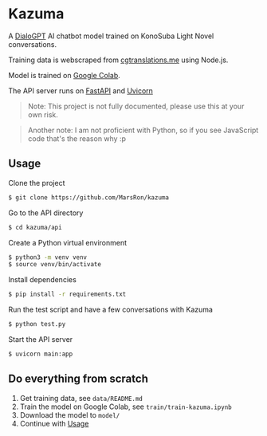 # Kazuma

A [DialoGPT](https://github.com/microsoft/DialoGPT) AI chatbot model trained on KonoSuba Light Novel conversations.

Training data is webscraped from [cgtranslations.me](https://cgtranslations.me/konosuba) using Node.js.

Model is trained on [Google Colab](https://colab.research.google.com).

The API server runs on [FastAPI](https://fastapi.tiangolo.com) and [Uvicorn](https://uvicorn.org)

> Note: This project is not fully documented, please use this at your own risk.

> Another note: I am not proficient with Python, so if you see JavaScript code that's the reason why :p

## Usage

Clone the project

```bash
$ git clone https://github.com/MarsRon/kazuma
```

Go to the API directory

```bash
$ cd kazuma/api
```

Create a Python virtual environment

```bash
$ python3 -m venv venv
$ source venv/bin/activate
```

Install dependencies

```bash
$ pip install -r requirements.txt
```

Run the test script and have a few conversations with Kazuma

```bash
$ python test.py
```

Start the API server

```bash
$ uvicorn main:app
```

## Do everything from scratch

1. Get training data, see `data/README.md`
2. Train the model on Google Colab, see `train/train-kazuma.ipynb`
3. Download the model to `model/`
4. Continue with [Usage](#usage)
